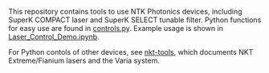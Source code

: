 This repository contains tools to use NTK Photonics devices, including SuperK COMPACT laser and SuperK SELECT tunable filter. Python functions for easy use are found in [controls.py](controls.py). Example usage is shown in [Laser_Control_Demo.ipynb](Laser_Control_Demo.ipynb). 

For Python contols of other devices, see [nkt-tools](https://pypi.org/project/nkt-tools/), which documents NKT Extreme/Fianium lasers and the Varia system.
